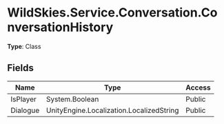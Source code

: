 ﻿# WildSkies.Service.Conversation.ConversationHistory

**Type**: Class

## Fields

| Name | Type | Access |
|------|------|--------|
| IsPlayer | System.Boolean | Public |
| Dialogue | UnityEngine.Localization.LocalizedString | Public |

